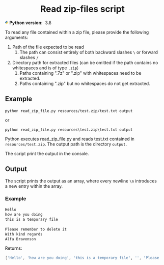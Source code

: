 <h1 align="center">Read zip-files script</h1>

<span style="align-items: center; display: flex;">
<img src="resources/python_icon.png" style="width: 2%">&nbsp
<b>Python version:</b>&nbsp; 3.8
</span>

To read any file contained within a zip file, please provide the following arguments:
1. Path of the file expected to be read
   1. The path can consist entirely of both backward slashes ``\`` or forward slashes ``/``
2. Directory path for extracted files (can be omitted if the path contains no whitespaces and is of type ``.zip``)
   1. Paths containing ".7z" or ".zip" with whitespaces need to be extracted. 
   2. Paths containing ".zip" but no whitespaces do not get extracted.

## Example
```
python read_zip_file.py resources/test.zip/test.txt output
```
or
```
python read_zip_file.py resources\test.zip\test.txt output
```
Python executes read_zip_file.py and reads test.txt contained in ``resources/test.zip``. The output path is the
directory ``output``.

The script print the output in the console.

## Output
The script prints the output as an array, where every newline ``\n`` introduces a new entry within the array.

### Example
```text
Hello
how are you doing
this is a temporary file

Please remember to delete it
With kind regards
Alfa Bravonson
```

Returns:
```python
['Hello', 'how are you doing', 'this is a temporary file', '', 'Please remember to delete it', 'With kind regards', 'Alfa Bravonson']
```
